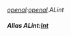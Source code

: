 _[openal](../../modules/openal/openal-module.md):[openal](../../modules/openal/openal-module.md).ALint_
##### Alias ALint:[Int](../../modules/wonkey/wonkey-types-int.md)
